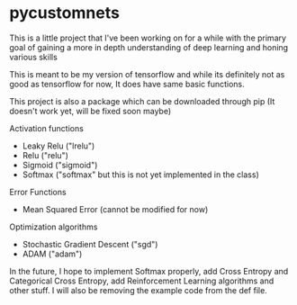 # pycustomnets
This is a little project that I've been working on for a while with the primary goal of gaining a more in depth understanding of deep learning and honing various skills

This is meant to be my version of tensorflow and while its definitely not as good as tensorflow for now, It does have same basic functions.

This project is also a package which can be downloaded through pip (It doesn't work yet, will be fixed soon maybe)


Activation functions
  - Leaky Relu ("lrelu")
  - Relu ("relu")
  - Sigmoid ("sigmoid")
  - Softmax ("softmax" but this is not yet implemented in the class)

Error Functions
  - Mean Squared Error (cannot be modified for now)

Optimization algorithms
  - Stochastic Gradient Descent ("sgd")
  - ADAM ("adam")

In the future, I hope to implement Softmax properly, add Cross Entropy and Categorical Cross Entropy, add Reinforcement Learning algorithms and other stuff. I will also be removing the example code from the def file.
